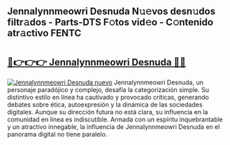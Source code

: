 ## Jennalynnmeowri Desnuda N𝚞𝚎vos desn𝚞dos filtr𝚊dos - Parts-DTS F𝚘tos vid𝚎o - C𝚘ntenido atr𝚊ctivo FENTC

# <h2><a href="http://mb06tch.tromn.icu/?c=Jennalynnmeowri+Desnuda">🔗👉👉👉 Jennalynnmeowri Desnuda 🔗🔗</a></h2>

[![Jennalynnmeowri Desnuda nuevo](https://i.imgur.com/pEAQMta.gif)](http://mb06tch.tromn.icu/?c=Jennalynnmeowri+Desnuda)
Jennalynnmeowri Desnuda, un personaje paradójico y complejo, desafía la categorización simple. Su distintivo estilo en línea ha cautivado y provocado críticas, generando debates sobre ética, autoexpresión y la dinámica de las sociedades digitales. Aunque su dirección futura no está clara, su influencia en la comunidad en línea es indiscutible. Armada con un espíritu inquebrantable y un atractivo innegable, la influencia de Jennalynnmeowri Desnuda en el panorama digital no tiene paralelo.
